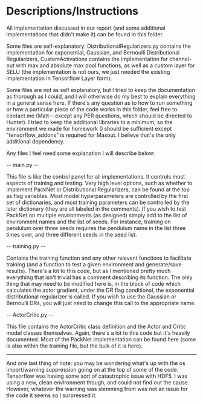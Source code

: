 # Descriptions/Instructions

All implementation discussed in our report (and some additional implementations that didn't make it) can be found in this folder. 


Some files are self-explanatory: DistributionalRegularizers.py contains the implementation for exponential, Gaussian, and Bernoulli
Distributional Regularizers, CustomActivations contains the implementation for channel-out with max and absolute max pool functions,
as well as a custom layer for SELU (the implementation is not ours, we just needed the existing implementation in Tensorflow Layer
form).


Some files are not as self explanatory, but I tried to keep the documentation as thorough as I could, and I will otherwise do my
best to explain everything in a general sense here. If there's any question as to how to run something or how a particular piece of
the code works in this folder, feel free to contact me (Matt-- except any PER questions, which should be directed to Hunter). I tried to keep the additional libraries to a minimum, so the environment 
we made for homework 0 should be sufficient except "tensorflow_addons" is required for Maxout. I believe that's the only additional
dependency.


Any files I feel need some explanation I will describe below:




-- main.py --

This file is like the control panel for all implementations. It controls most aspects of training and testing. Very high level options,
such as whether to implement PackNet or Distributional Regularizers, can be found at the top as flag variables. Most model hyperparameters
are controlled by the first set of dictionaries, and most training parameters can be controlled by the later dictionary (they are all
labeled in the comments). If you wish to test PackNet on multiple environments (as designed) simply add to the list of environment names
and the list of seeds. For instance, training on pendulum over three seeds requires the pendulum name in the list three times over, and 
three different seeds in the seed list. 

-- training.py --

Contains the training function and any other relevent functions to facilitate training (and a function to test a given environment and 
generate/save results). There's a lot to this code, but as I mentioned pretty much everything that isn't trivial has a comment describing
its function. The only thing that may need to be modified here is, in the block of code which calculates the actor gradient, under the DR
flag conditional, the exponential distributional regularizer is called. If you wish to use the Gaussian or Bernoulli DRs, you will just 
need to change this call to the appropriate name.

-- ActorCritic.py --

This file contains the ActorCritic class definition and the Actor and Critic model classes themselves. Again, there's a lot to this code
but it's heavily documented. Most of the PackNet implementation can be found here (some is also within the training file, but the bulk
of it is here).



----
And one last thing of note: you may be wondering what's up with the os import/warning suppression going on at the top of some of the code. 
Tensorflow was having some sort of catastrophic issue with HDF5. I was using a new, clean environment though, and could not find out the
cause. However, whatever the warning was stemming from was not an issue for the code it seems so I surpressed it.
